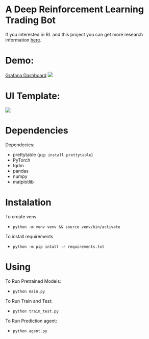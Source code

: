 # A Deep Reinforcement Learning Trading Bot

If you interested in RL and this project you can get more research information [here](docs/notebooks/summary.ipynb).

# Demo:
<a href="https://grafana.angryrobot.deals:3000/public-dashboards/1b55c950f72d4f4fac07e3833a97bbf6?orgId=1&refresh=1m">Grafana Dashboard</a>
<img src='https://github.com/xsa-dev/Trading-Bot---Deep-Reinforcement-Learning/blob/master/docs/Screenshot%202023-11-09%20at%2017.27.36.png'/>

# UI Template:
<img src='https://github.com/xsa-dev/Trading-Bot---Deep-Reinforcement-Learning/blob/master/docs/Screenshot%202023-11-03%20at%2000.00.46.png?raw=true'/>

# Dependencies 
Dependecies:    
* prettytable (`pip install prettytable`)  
* PyTorch
* tqdm
* pandas
* numpy
* matplotlib

# Instalation
To create venv
* `python -m venv venv && source venv/bin/activate`

To install requirements
* `python -m pip intall -r requirements.txt`

# Using
To Run Pretrained Models:   
* `python main.py`  

To Run Train and Test:
* `python train_test.py`

To Run Prediction agent:
* `python agent.py`
